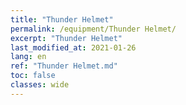 ```yaml
---
title: "Thunder Helmet"
permalink: /equipment/Thunder Helmet/
excerpt: "Thunder Helmet"
last_modified_at: 2021-01-26
lang: en
ref: "Thunder Helmet.md"
toc: false
classes: wide
---
```


